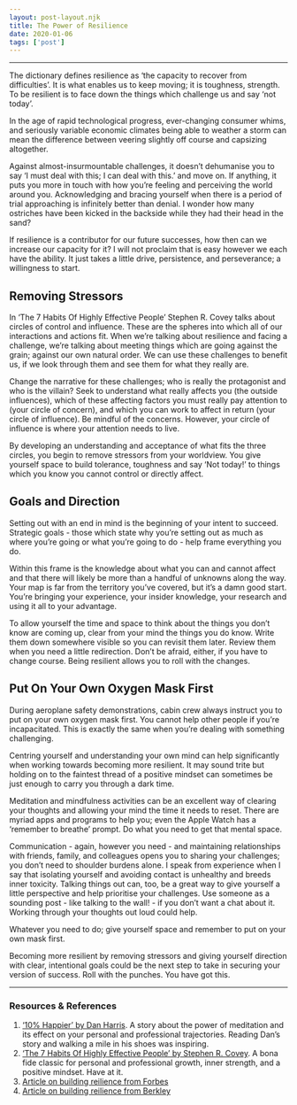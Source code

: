 ```yaml
---
layout: post-layout.njk 
title: The Power of Resilience
date: 2020-01-06
tags: ['post']
---
```


*****
<!-- Excerpt Start -->
The dictionary defines resilience as ‘the capacity to recover from difficulties’. It is what enables us to keep moving; it is toughness, strength. To be resilient is to face down the things which challenge us and say ‘not today’. <!-- Excerpt End -->

In the age of rapid technological progress, ever-changing consumer whims, and seriously variable economic climates being able to weather a storm can mean the difference between veering slightly off course and capsizing altogether.

Against almost-insurmountable challenges, it doesn’t dehumanise you to say ‘I must deal with this; I can deal with this.’ and move on. If anything, it puts you more in touch with how you’re feeling and perceiving the world around you. Acknowledging and bracing yourself when there is a period of trial approaching is infinitely better than denial. I wonder how many ostriches have been kicked in the backside while they had their head in the sand?

If resilience is a contributor for our future successes, how then can we increase our capacity for it? I will not proclaim that is easy however we each have the ability. It just takes a little drive, persistence, and perseverance; a willingness to start.

## Removing Stressors

In ‘The 7 Habits Of Highly Effective People’ Stephen R. Covey talks about circles of control and influence. These are the spheres into which all of our interactions and actions fit. When we’re talking about resilience and facing a challenge, we’re talking about meeting things which are going against the grain; against our own natural order. We can use these challenges to benefit us, if we look through them and see them for what they really are.

Change the narrative for these challenges; who is really the protagonist and who is the villain? Seek to understand what really affects you (the outside influences), which of these affecting factors you must really pay attention to (your circle of concern), and which you can work to affect in return (your circle of influence). Be mindful of the concerns. However, your circle of influence is where your attention needs to live.

By developing an understanding and acceptance of what fits the three circles, you begin to remove stressors from your worldview. You give yourself space to build tolerance, toughness and say ‘Not today!’ to things which you know you cannot control or directly affect.

## Goals and Direction

Setting out with an end in mind is the beginning of your intent to succeed. Strategic goals - those which state why you’re setting out as much as where you’re going or what you’re going to do - help frame everything you do.

Within this frame is the knowledge about what you can and cannot affect and that there will likely be more than a handful of unknowns along the way. Your map is far from the territory you’ve covered, but it’s a damn good start. You’re bringing your experience, your insider knowledge, your research and using it all to your advantage.

To allow yourself the time and space to think about the things you don’t know are coming up, clear from your mind the things you do know. Write them down somewhere visible so you can revisit them later. Review them when you need a little redirection. Don’t be afraid, either, if you have to change course. Being resilient allows you to roll with the changes.

## Put On Your Own Oxygen Mask First

During aeroplane safety demonstrations, cabin crew always instruct you to put on your own oxygen mask first. You cannot help other people if you’re incapacitated. This is exactly the same when you’re dealing with something challenging.

Centring yourself and understanding your own mind can help significantly when working towards becoming more resilient. It may sound trite but holding on to the faintest thread of a positive mindset can sometimes be just enough to carry you through a dark time.

Meditation and mindfulness activities can be an excellent way of clearing your thoughts and allowing your mind the time it needs to reset. There are myriad apps and programs to help you; even the Apple Watch has a ‘remember to breathe’ prompt. Do what you need to get that mental space.

Communication - again, however you need - and maintaining relationships with friends, family, and colleagues opens you to sharing your challenges; you don’t need to shoulder burdens alone. I speak from experience when I say that isolating yourself and avoiding contact is unhealthy and breeds inner toxicity. Talking things out can, too, be a great way to give yourself a little perspective and help prioritise your challenges. Use someone as a sounding post - like talking to the wall! - if you don’t want a chat about it. Working through your thoughts out loud could help.

Whatever you need to do; give yourself space and remember to put on your own mask first.

Becoming more resilient by removing stressors and giving yourself direction with clear, intentional goals could be the next step to take in securing your version of success. Roll with the punches. You have got this.

*****

### Resources & References

1. <a href="https://amzn.to/2OwVmtg" target="_blank">‘10% Happier’ by Dan Harris</a>. A story about the power of meditation and its effect on your personal and professional trajectories. Reading Dan’s story and walking a mile in his shoes was inspiring.
2. <a href="https://amzn.to/2unG43n" target="_blank">‘The 7 Habits Of Highly Effective People’ by Stephen R. Covey</a>. A bona fide classic for personal and professional growth, inner strength, and a positive mindset. Have at it.
3. <a href="https://www.forbes.com/sites/nickmorrison/2015/09/08/eight-strategies-for-building-resilience/" target="_blank">Article on building reilience from Forbes</a>
4. <a href="https://greatergood.berkeley.edu/article/item/five_science_backed_strategies_to_build_resilience" target="_blank">Article on building reilience from Berkley</a>